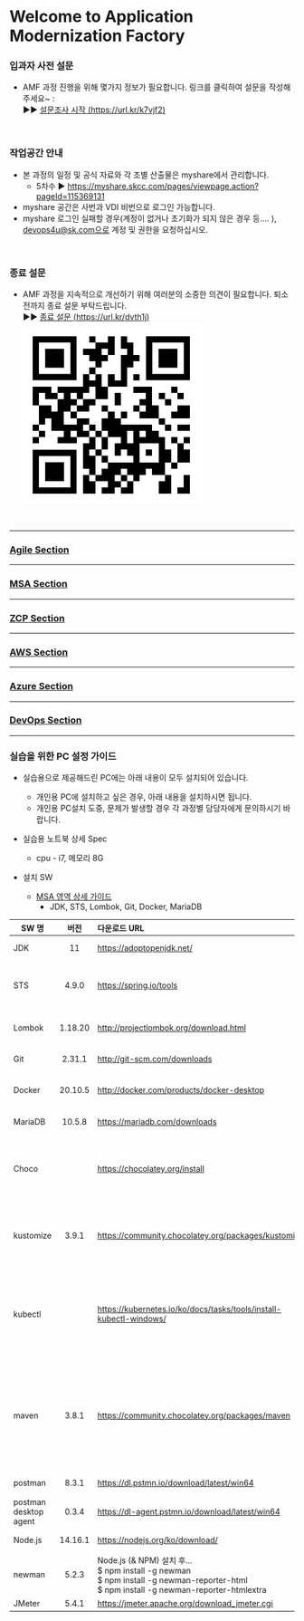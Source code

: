 # Welcome to Application Modernization Factory



### 입과자 사전 설문 
- AMF 과정 진행을 위해 몇가지 정보가 필요합니다. 링크를 클릭하여 설문을 작성해 주세요~ :   
   ▶︎▶︎ [설문조사 시작 (https://url.kr/k7vjf2)](https://docs.google.com/forms/d/e/1FAIpQLSf324Ye_hVanrb1KkiCOCwTYyEg9CnPMvgeN4kMsxvj8DrnRQ/viewform)

<br>

### 작업공간 안내
- 본 과정의 일정 및 공식 자료와 각 조별 산출물은 myshare에서 관리합니다.
  - 5차수 ▶︎ https://myshare.skcc.com/pages/viewpage.action?pageId=115369131
- myshare 공간은 사번과 VDI 비번으로 로그인 가능합니다.
- myshare 로그인 실패할 경우(계정이 없거나 초기화가 되지 않은 경우 등.... ), devops4u@sk.com으로 계정 및 권한을 요청하십시오.

<br>

### 종료 설문 
- AMF 과정을 지속적으로 개선하기 위해 여러분의 소중한 의견이 필요합니다. 퇴소 전까지 종료 설문 부탁드립니다.   
   ▶︎▶︎ [종료 설문 (https://url.kr/dvth1j)](https://docs.google.com/forms/d/e/1FAIpQLSeD4f0bCgknd1gTpYW5P6S19ACoJhU5ws0tNMPxwhIvYLb1jA/viewform) <br>
  ![](/images/amf-post-questionaire.png)
<br>

***
### [ Agile Section](./Agile.md/) 

***

### [ MSA Section ](./MSA.md/) 

***

### [ ZCP Section ](./cloud-zcp/cloud-zcp.md/) 

***
### [ AWS Section ](./cloud-aws/cloud-aws.md/) 

***
### [ Azure Section ](./cloud-azure/cloud-azure.md/) 

***

### [ DevOps Section ](./devops/devops.md/) 

***
### 실습을 위한 PC 설정 가이드 

- 실습용으로 제공해드린 PC에는 아래 내용이 모두 설치되어 있습니다.
  - 개인용 PC에 설치하고 싶은 경우, 아래 내용을 설치하시면 됩니다.
  - 개인용 PC설치 도중, 문제가 발생할 경우 각 과정별 담당자에게 문의하시기 바랍니다.

- 실습용 노트북 상세 Spec
  - cpu - i7, 메모리 8G


- 설치 SW
  - [ MSA 영역 상세 가이드 ](./MSA/MSA_install.md/)
    - JDK, STS, Lombok, Git, Docker, MariaDB
   
| SW 명 | 버전 | 다운로드 URL |  비고  |
|---|:---:|:---|:---|
| JDK | 11 | https://adoptopenjdk.net/| 자바 개발 도구 오픈소스|
| STS | 4.9.0 | https://spring.io/tools | 이클립스 기반 스프링 애플리케이션 개발 도구 | 
| Lombok | 1.18.20 |  http://projectlombok.org/download.html | 자바 코드 경량화 라이브러리 |
| Git | 2.31.1 | http://git-scm.com/downloads | 소스 형상 관리 도구 |
| Docker | 20.10.5 | http://docker.com/products/docker-desktop | 애플리케이션 컨테이너 관리 도구 |
| MariaDB | 10.5.8 | https://mariadb.com/downloads | 관계형 데이터 베이스 |
| Choco	| | https://chocolatey.org/install	| kustomize 등을 설치하기 위한 목적으로 윈도우 패키지 관리 매니져를 선행 설치 |
| kustomize	| 3.9.1	 | https://community.chocolatey.org/packages/kustomize | 설치 - choco install kustomize <br> 삭제 - choco uninstall kustomize |
| kubectl	| | https://kubernetes.io/ko/docs/tasks/tools/install-kubectl-windows/ | 설치 - choco install kubernetes-cli	<br>< 삭제 - choco uninstall kubernetes-cli |
| maven	| 3.8.1	| https://community.chocolatey.org/packages/maven | * 로컬 환경에서 애플리케이션 빌드 목적으로 설치<br> 설치 - choco install maven	 <br> 삭제 - choco uninstall maven | 
| postman	| 8.3.1	| https://dl.pstmn.io/download/latest/win64	| 기능(API) 테스트 |
| postman desktop agent	| 0.3.4	| https://dl-agent.pstmn.io/download/latest/win64	| 기능(API) 테스트 |
| Node.js	| 14.16.1	| https://nodejs.org/ko/download/	| 기능(API) 테스트 |
| newman	| 5.2.3 |	Node.js (& NPM) 설치 후... <br>$ npm install -g newman <br>$ npm install -g newman-reporter-html <br>$ npm install -g newman-reporter-htmlextra <br> | 기능(API) 테스트 |
| JMeter | 5.4.1 | https://jmeter.apache.org/download_jmeter.cgi | 성능 테스트 |


<br>

<EOF>